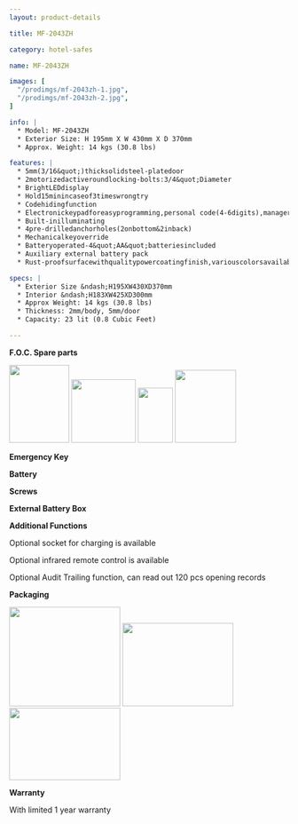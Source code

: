 ```yaml
---
layout: product-details

title: MF-2043ZH

category: hotel-safes

name: MF-2043ZH

images: [
  "/prodimgs/mf-2043zh-1.jpg",
  "/prodimgs/mf-2043zh-2.jpg",
]

info: |
  * Model: MF-2043ZH
  * Exterior Size: H 195mm X W 430mm X D 370mm
  * Approx. Weight: 14 kgs (30.8 lbs)

features: |
  * 5mm(3/16&quot;)thicksolidsteel-platedoor
  * 2motorizedactiveroundlocking-bolts:3/4&quot;Diameter
  * BrightLEDdisplay
  * Hold15minincaseof3timeswrongtry
  * Codehidingfunction
  * Electronickeypadforeasyprogramming,personal code(4-6digits),managercode(6digits)
  * Built-inilluminating
  * 4pre-drilledanchorholes(2onbottom&2inback)
  * Mechanicalkeyoverride
  * Batteryoperated-4&quot;AA&quot;batteriesincluded
  * Auxiliary external battery pack
  * Rust-proofsurfacewithqualitypowercoatingfinish,variouscolorsavailable

specs: |
  * Exterior Size &ndash;H195XW430XD370mm
  * Interior &ndash;H183XW425XD300mm
  * Approx Weight: 14 kgs (30.8 lbs)
  * Thickness: 2mm/body, 5mm/door
  * Capacity: 23 lit (0.8 Cubic Feet)

---
```


**F.O.C. Spare parts**

<img alt="" src="{PRODIMGS}/prodimgs/mf-2043zh-3.jpg" style="width: 108px; height: 140px;" />

<img alt="" src="{PRODIMGS}/prodimgs/mf-2043zh-4.jpg" style="width: 116px; height: 114px;" />

<img alt="" src="{PRODIMGS}/prodimgs/mf-2043zh-5.jpg" style="width: 63px; height: 99px;" />

<img alt="" src="{PRODIMGS}/prodimgs/mf-2043zh-6.jpg" style="width: 110px; height: 131px;" />

**Emergency Key**

**Battery**

**Screws**

**External Battery Box**

**Additional Functions**

Optional socket for charging is available

Optional infrared remote control is available

Optional Audit Trailing function, can read out 120 pcs opening records

**Packaging**

<img alt="" src="{PRODIMGS}/prodimgs/mf-2043zh-7.jpg" style="width: 200px; height: 179px;" />

<img alt="" src="{PRODIMGS}/prodimgs/mf-2043zh-8.jpg" style="width: 200px; height: 150px;" />

<img alt="" src="{PRODIMGS}/prodimgs/mf-2043zh-9.jpg" style="width: 200px; height: 130px;" />

**Warranty**

With limited 1 year warranty


